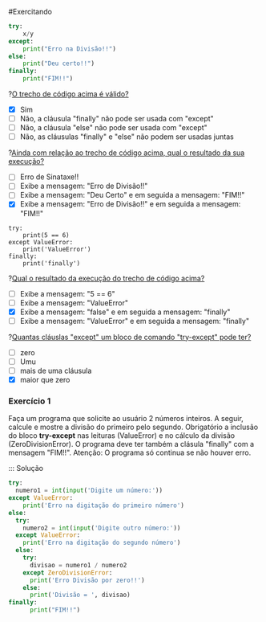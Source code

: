 #Exercitando

``` python
try:
    x/y
except:
    print("Erro na Divisão!!")
else:    
    print("Deu certo!!")
finally:    
    print("FIM!!")
```
?[O trecho de código acima é válido?](single)
-[X] Sim
-[ ] Não, a cláusula "finally" não pode ser usada com "except" 
-[ ] Não, a cláusula "else" não pode ser usada com "except"
-[ ] Não, as cláusulas "finally" e "else" não podem ser usadas juntas

?[Ainda com relação ao trecho de código acima, qual o resultado da sua execução?](single)
-[ ] Erro de Sinataxe!!
-[ ] Exibe a mensagem: "Erro de Divisão!!" 
-[ ] Exibe a mensagem: "Deu Certo" e em seguida a mensagem: "FIM!!"
-[x] Exibe a mensagem: "Erro de Divisão!!" e em seguida a mensagem: "FIM!!"

``` phyton
try:
    print(5 == 6)
except ValueError:
    print('ValueError')
finally:
    print('finally')
``` 
?[Qual o resultado da execução do trecho de código acima?](single)
-[ ] Exibe a mensagem: "5 == 6"
-[ ] Exibe a mensagem: "ValueError" 
-[x] Exibe a mensagem: "false" e em seguida a mensagem: "finally"
-[ ] Exibe a mensagem: "ValueError" e em seguida a mensagem: "finally"

?[Quantas cláuslas "except" um bloco de comando "try-except" pode ter?](single)
-[ ] zero
-[ ] Umu
-[ ] mais de uma cláusula
-[x] maior que zero

### Exercício 1
Faça um programa que solicite ao usuário 2 números inteiros. A seguir, calcule e mostre a divisão do primeiro pelo segundo. 
Obrigatório a inclusão do bloco **try-except** nas leituras (ValueError) e no cálculo da divisão (ZeroDivisionError). O programa deve ter também a clásula "finally" com a mensagem "FIM!!". Atenção: O programa só continua se não houver erro.

::: Solução
``` python
try:
  numero1 = int(input('Digite um número:'))
except ValueError:
    print('Erro na digitação do primeiro número')
else:    
  try:
    numero2 = int(input('Digite outro número:'))
  except ValueError:
    print('Erro na digitação do segundo número')
  else:
    try:  
      divisao = numero1 / numero2
    except ZeroDivisionError:
      print('Erro Divisão por zero!!')   
    else:    
      print('Divisão = ', divisao)  
finally:
      print("FIM!!")  
```
